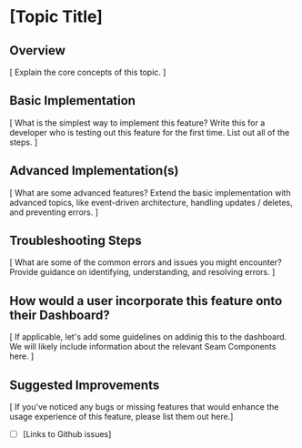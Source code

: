 # [Topic Title]

## Overview
[ Explain the core concepts of this topic. ]

## Basic Implementation

[ What is the simplest way to implement this feature? Write this for a
developer who is testing out this feature for the first time. List out
all of the steps. ]

## Advanced Implementation(s)

[ What are some advanced features? Extend the basic implementation with
advanced topics, like event-driven architecture, handling updates /
deletes, and preventing errors. ]

## Troubleshooting Steps

[ What are some of the common errors and issues you might encounter?
Provide guidance on identifying, understanding, and resolving errors. ]

## How would a user incorporate this feature onto their Dashboard?

[ If applicable, let's add some guidelines on addinig this to the
dashboard. We will likely include information about the relevant Seam
Components here. ]

## Suggested Improvements
[ If you've noticed any bugs or missing features that would enhance
the usage experience of this feature, please list them out here.]

- [ ] [Links to Github issues]